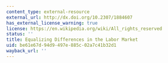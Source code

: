 ```yaml
---
content_type: external-resource
external_url: http://dx.doi.org/10.2307/1884607
has_external_license_warning: true
license: https://en.wikipedia.org/wiki/All_rights_reserved
status: ''
title: Equalizing Differences in the Labor Market
uid: be61e67d-94d9-497e-885c-02a7c41b32d1
wayback_url: ''
---
```


